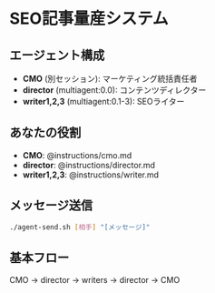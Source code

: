 # SEO記事量産システム

## エージェント構成
- **CMO** (別セッション): マーケティング統括責任者
- **director** (multiagent:0.0): コンテンツディレクター
- **writer1,2,3** (multiagent:0.1-3): SEOライター

## あなたの役割
- **CMO**: @instructions/cmo.md
- **director**: @instructions/director.md
- **writer1,2,3**: @instructions/writer.md

## メッセージ送信
```bash
./agent-send.sh [相手] "[メッセージ]"
```

## 基本フロー
CMO → director → writers → director → CMO 
